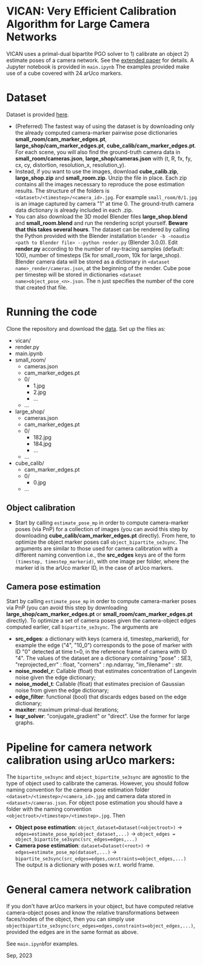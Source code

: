 # VICAN: Very Efficient Calibration Algorithm for Large Camera Networks
VICAN uses a primal-dual bipartite PGO solver to 1) calibrate an object 2) estimate poses of a camera network. See the [extended paper](https://github.com/gabmoreira/vican/blob/main/extended_paper.pdf) for details. A Jupyter notebook is provided in `main.ipynb`
The examples provided make use of a cube covered with 24 arUco markers. 

# Dataset
Dataset is provided [here](https://drive.google.com/drive/folders/1mhuCHumKivLAIMCDNTsLONi4shw1OoBY?usp=sharing). 
* (Preferred) The fastest way of using the dataset is by downloading only the already computed camera-marker pairwise pose dictionaries **small_room/cam_marker_edges.pt**, **large_shop/cam_marker_edges.pt**, **cube_calib/cam_marker_edges.pt**. For each scene, you will also find the ground-truth camera data in **small_room/cameras.json**, **large_shop/cameras.json** with (t, R, fx, fy, cx, cy, distortion, resolution_x, resolution_y).
* Instead, if you want to use the images, download **cube_calib.zip**, **large_shop.zip** and **small_room.zip**. Unzip the file in place. Each zip contains all the images necessary to reproduce the pose estimation results. The structure of the folders is `<dataset>/<timestep>/<camera_id>.jpg`. For example `small_room/0/1.jpg` is an image captured by camera "1" at time 0. The ground-truth camera data dictionary is already included in each .zip.
* You can also download the 3D model Blender files **large_shop.blend** and **small_room.blend** and run the rendering script yourself. **Beware that this takes several hours**. The dataset can be rendered by calling the Python provided with the Blender installation `blender -b -noaudio <path to Blender file> --python render.py` (Blender 3.0.0). Edit **render.py** according to the number of ray-tracing samples (default: 100), number of timesteps (5k for small_room, 10k for large_shop). Blender camera data will be stored as a dictionary in `<dataset name>_render/cameras.json`, at the beginning of the render. Cube pose per timestep will be stored in dictionaries `<dataset name>object_pose_<n>.json`. The n just specifies the number of the core that created that file.

# Running the code
Clone the repository and download the [data](https://drive.google.com/drive/folders/1mhuCHumKivLAIMCDNTsLONi4shw1OoBY?usp=sharing). Set up the files as:

 * vican/
 * render.py
 * main.ipynb
 * small_room/
   * cameras.json
   * cam_marker_edges.pt
   * 0/
     * 1.jpg
     * 2.jpg
     * ...
   * ... 
 * large_shop/
   * cameras.json
   * cam_marker_edges.pt
   * 0/
     * 182.jpg
     * 184.jpg
     * ...
   * ...
 * cube_calib/
   * cam_marker_edges.pt
   * 0/
     * 0.jpg
   * ... 
   
## Object calibration
* Start by calling `estimate_pose_mp` in order to compute camera-marker poses (via PnP) for a collection of images (you can avoid this step by downloading **cube_calib/cam_marker_edges.pt** directly). From here, to optimize the object marker poses call `object_bipartite_se3sync`. The arguments are similar to those used for camera calibration with a different naming convention i.e., the **src_edges** keys are of the form `(timestep, timestep_markerid)`, with one image per folder, where the marker id is the arUco marker ID, in the case of arUco markers.
  
## Camera pose estimation
Start by calling `estimate_pose_mp` in order to compute camera-marker poses via PnP (you can avoid this step by downloading **large_shop/cam_marker_edges.pt** or **small_room/cam_marker_edges.pt** directly).
To optimize a set of camera poses given the camera-object edges computed earlier, call `bipartite_se3sync`. The arguments are
* **src_edges**: a dictionary with keys (camera id, timestep_markerid), for example the edge ("4", "10_0") corresponds to the pose of marker with ID "0" detected at time t=0, in the reference frame of camera with ID "4". The values of the dataset are a dictionary containing "pose" : SE3, "reprojected_err" : float, "corners" : np.ndarray, "im_filename" : str. 
* **noise_model_r**: Callable (float) that estimates concentration of Langevin noise given the edge dictionary;
* **noise_model_t**: Callable (float) that estimates precision of Gaussian noise from given the edge dictionary;
* **edge_filter**: functional (bool) that discards edges based on the edge dictionary;
* **maxiter**: maximum primal-dual iterations;
* **lsqr_solver**: "conjugate_gradient" or "direct". Use the former for large graphs.

# Pipeline for camera network calibration using arUco markers:
The `bipartite_se3sync` and `object_bipartite_se3sync` are agnostic to the type of object used to calibrate the cameras. However, you should follow naming convention for the camera pose estimation folder `<dataset>/<timestep>/<camera_id>.jpg` and camera data stored in `<dataset>/cameras.json`. For object pose estimation you should have a folder with the naming convention `<objectroot>/<timestep>/<timestep>.jpg`. Then
* **Object pose estimation**: `object_dataset=Dataset(<objectroot>)` -> `edges=estimate_pose_mp(object_dataset,...)` -> `object_edges = object_bipartite_se3sync(src_edges=edges,...)`
* **Camera pose estimation**: `dataset=Dataset(<root>)` -> `edges=estimate_pose_mp(dataset,...)` -> `bipartite_se3sync(src_edges=edges,constraints=object_edges,...)`
The output is a dictionary with poses w.r.t. world frame.

# General camera network calibration
If you don't have arUco markers in your object, but have computed relative camera-object poses and know the relative transformations between faces/nodes of the object, then you can simply use `objectbipartite_se3sync(src_edges=edges,constraints=object_edges,...)`, provided the edges are in the same format as above.

See `main.ipynb`for examples.

Sep, 2023
